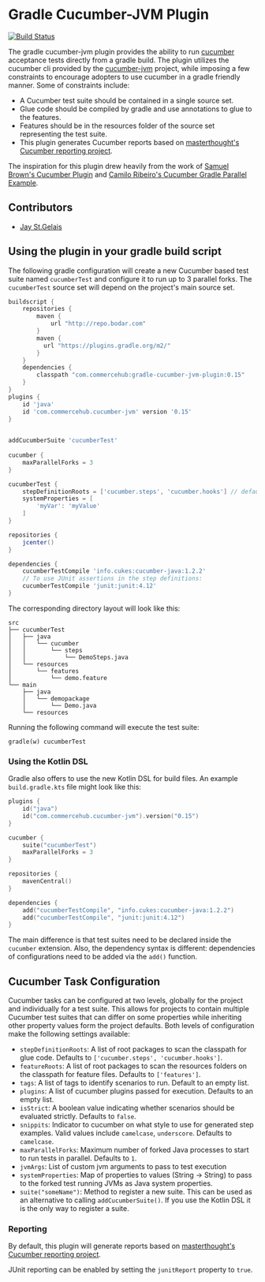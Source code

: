 # Gradle Cucumber-JVM Plugin

[![Build Status](https://travis-ci.org/commercehub-oss/gradle-cucumber-jvm-plugin.png?branch=master)](https://travis-ci.org/commercehub-oss/gradle-cucumber-jvm-plugin)

The gradle cucumber-jvm plugin provides the ability to run [cucumber](http://cukes.info) acceptance tests directly
from a gradle build.  The plugin utilizes the cucumber cli provided by the [cucumber-jvm](https://github.com/cucumber/cucumber-jvm) 
project, while imposing a few constraints to encourage adopters to use cucumber in a gradle friendly manner. Some of
constraints include:

* A Cucumber test suite should be contained in a single source set.
* Glue code should be compiled by gradle and use annotations to glue to the features.
* Features should be in the resources folder of the source set representing the test suite.
* This plugin generates Cucumber reports based on [masterthought's Cucumber reporting project](https://github.com/masterthought/cucumber-reporting).

The inspiration for this plugin drew heavily from the work of 
[Samuel Brown's Cucumber Plugin](https://github.com/samueltbrown/gradle-cucumber-plugin) and 
[Camilo Ribeiro's Cucumber Gradle Parallel Example](https://github.com/camiloribeiro/cucumber-gradle-parallel).

## Contributors

 * [Jay St.Gelais](http://github.com/JayStGelais)

## Using the plugin in your gradle build script

The following gradle configuration will create a new Cucumber based test suite named `cucumberTest` and configure it 
to run up to 3 parallel forks. The `cucumberTest` source set will depend on the project's main source set.

```groovy
buildscript {
    repositories {
        maven {
            url "http://repo.bodar.com"
        }
        maven {
          url "https://plugins.gradle.org/m2/"
        }
    }
    dependencies {
        classpath "com.commercehub:gradle-cucumber-jvm-plugin:0.15"
    }
}
plugins {
    id 'java'
    id 'com.commercehub.cucumber-jvm' version '0.15'
}

  
addCucumberSuite 'cucumberTest'
  
cucumber {
    maxParallelForks = 3
}

cucumberTest {
    stepDefinitionRoots = ['cucumber.steps', 'cucumber.hooks'] // default
    systemProperties = [
        'myVar': 'myValue'
    ]
}

repositories {
    jcenter()
}

dependencies {
    cucumberTestCompile 'info.cukes:cucumber-java:1.2.2'
    // To use JUnit assertions in the step definitions:
    cucumberTestCompile 'junit:junit:4.12'
}
```

The corresponding directory layout will look like this:
```
src
├── cucumberTest
│   ├── java
│   │   └── cucumber
│   │       └── steps
│   │           └── DemoSteps.java
│   └── resources
│       └── features
│           └── demo.feature
└── main
    ├── java
    │   └── demopackage
    │       └── Demo.java
    └── resources
```

Running the following command will execute the test suite:

    gradle(w) cucumberTest

### Using the Kotlin DSL

Gradle also offers to use the new Kotlin DSL for build files.
An example `build.gradle.kts` file might look like this:

```kotlin
plugins {
    id("java")
    id("com.commercehub.cucumber-jvm").version("0.15")
}

cucumber {
    suite("cucumberTest")
    maxParallelForks = 3
}

repositories {
    mavenCentral()
}

dependencies {
    add("cucumberTestCompile", "info.cukes:cucumber-java:1.2.2")
    add("cucumberTestCompile", "junit:junit:4.12")
}
```

The main difference is that test suites need to be declared
inside the `cucumber` extension. Also, the dependency syntax
is different: dependencies of configurations need to be added
via the `add()` function.

## Cucumber Task Configuration

Cucumber tasks can be configured at two levels, globally for the project and individually for a test suite. This allows
for projects to contain multiple Cucumber test suites that can differ on some properties while inheriting other
property values form the project defaults. Both levels of configuration make the following settings available:

* `stepDefinitionRoots`: A list of root packages to scan the classpath for glue code. Defaults to `['cucumber.steps', 'cucumber.hooks']`.
* `featureRoots`: A list of root packages to scan the resources folders on the classpath for feature files. Defaults to `['features']`.
* `tags`: A list of tags to identify scenarios to run. Default to an empty list.
* `plugins`: A list of cucumber plugins passed for execution. Defaults to an empty list.
* `isStrict`: A boolean value indicating whether scenarios should be evaluated strictly. Defaults to `false`.
* `snippits`: Indicator to cucumber on what style to use for generated step examples. Valid values include `camelcase`, `underscore`. Defaults to `camelcase`.
* `maxParallelForks`: Maximum number of forked Java processes to start to run tests in parallel. Defaults to `1`.
* `jvmArgs`: List of custom jvm arguments to pass to test execution
* `systemProperties`: Map of properties to values (String → String) to pass to the forked test running JVMs as Java system properties.
* `suite("someName")`: Method to register a new suite. This can be used as an alternative to calling `addCucumberSuite()`. If you use the Kotlin DSL it is the only way to register a suite.

### Reporting

By default, this plugin will generate reports based on [masterthought's Cucumber reporting project](https://github.com/masterthought/cucumber-reporting). 

JUnit reporting can be enabled by setting the `junitReport` property to `true`. 
